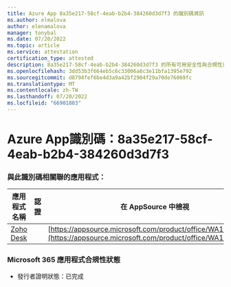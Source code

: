 ```yaml
---
title: Azure App 8a35e217-58cf-4eab-b2b4-384260d3d7f3 的識別碼資訊
ms.author: elmalova
author: elenamalova
manager: tonybal
ms.date: 07/20/2022
ms.topic: article
ms.service: attestation
certification_type: attested
description: 8a35e217-58cf-4eab-b2b4-384260d3d7f3 的所有可用安全性與合規性資訊。
ms.openlocfilehash: 3dd53b3f664eb5c6c33006a8c3e11bfa1395e792
ms.sourcegitcommit: d8794fef6be4d3a9a42bf2904f29a70de76069fc
ms.translationtype: MT
ms.contentlocale: zh-TW
ms.lasthandoff: 07/20/2022
ms.locfileid: "66901803"
---
```

# <a name="azure-app-id-8a35e217-58cf-4eab-b2b4-384260d3d7f3"></a>Azure App識別碼：8a35e217-58cf-4eab-b2b4-384260d3d7f3


### <a name="apps-associated-with-this-id"></a>與此識別碼相關聯的應用程式：
| **應用程式名稱** | **認證** | **在 AppSource 中檢視** |
|--------------|---------------|-----------------------|
| [Zoho Desk](../forward/WA104382044.md) |  | [https://appsource.microsoft.com/product/office/WA104382044](https://appsource.microsoft.com/product/office/WA104382044) |

### <a name="microsoft-365-app-compliance-status"></a>Microsoft 365 應用程式合規性狀態
- 發行者證明狀態：已完成
